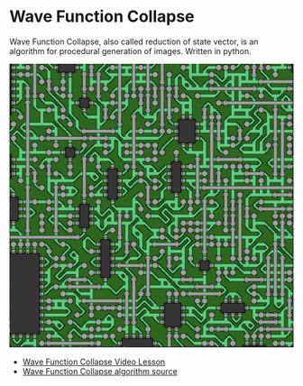 # Wave Function Collapse
 
Wave Function Collapse, also called reduction of state vector, is an algorithm for procedural generation of images. Written in python.

![Image screenshot of Wave Function Collapse Algorithm](https://github.com/nautxx/wave_function_collapse/blob/master/images/wave_function_colapse_circuit_40x40.png?raw=true)

- [Wave Function Collapse Video Lesson](https://thecodingtrain.com/challenges/171-wave-function-collapse)
- [Wave Function Collapse algorithm source](https://github.com/mxgmn/WaveFunctionCollapse)